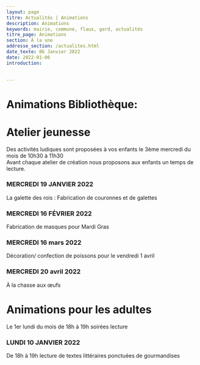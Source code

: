 ```yaml
---
layout: page
titre: Actualités | Animations
description: Animations
keywords: mairie, commune, flaux, gard, actualités
titre_page: Animations
section: À la une
addresse_section: /actualites.html
date_texte: 06 Janvier 2022
date: 2022-01-06
introduction: 

  
---
```

# Animations Bibliothèque:

# Atelier jeunesse <br>
Des activités ludiques sont proposées à vos enfants le 3ème mercredi du mois de 10h30 à 11h30<br>
Avant chaque atelier de création nous proposons aux enfants un temps de lecture.<br>

### MERCREDI 19 JANVIER 2022 <br>
La galette des rois : Fabrication de couronnes et de galettes<br>

### MERCREDI 16 FÉVRIER 2022<br>
Fabrication de masques pour Mardi Gras<br>

### MERCREDI 16 mars 2022<br>
Décoration/ confection de poissons pour le vendredi 1 avril<br>

### MERCREDI 20 avril 2022<br>
À la chasse aux œufs<br>

# Animations pour les adultes<br>
Le 1er lundi du mois de 18h à 19h soirées lecture<br>

### LUNDI 10 JANVIER 2022<br>
De 18h à 19h lecture de textes littéraires ponctuées de gourmandises
